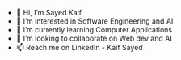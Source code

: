 - 👋 Hi, I’m Sayed Kaif
- 👀 I’m interested in Software Engineering and AI
- 🌱 I’m currently learning Computer Applications
- 💞️ I’m looking to collaborate on Web dev and AI
- 📫 Reach me on LinkedIn - Kaif Sayed
